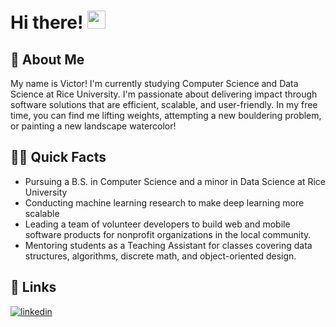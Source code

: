 # Hi there! <img src="https://media.giphy.com/media/hvRJCLFzcasrR4ia7z/giphy.gif" width="29px" height="29px">

## 🚀 About Me
My name is Victor! I'm currently studying Computer Science and Data Science at Rice University. I'm passionate about delivering impact through software solutions that are efficient, scalable, and user-friendly. In my free time, you can find me lifting weights, attempting a new bouldering problem, or painting a new landscape watercolor!

## 👨‍💻 Quick Facts
- Pursuing a B.S. in Computer Science and a minor in Data Science at Rice University
- Conducting machine learning research to make deep learning more scalable
- Leading a team of volunteer developers to build web and mobile software products for nonprofit organizations in the local community.
- Mentoring students as a Teaching Assistant for classes covering data structures, algorithms, discrete math, and object-oriented design.


## 🔗 Links
[![linkedin](https://img.shields.io/badge/LinkedIn-0077B5?style=for-the-badge&logo=LinkedIn&logoColor=white)](https://www.linkedin.com/in/victor-y-xie/)
